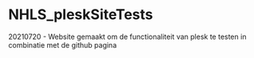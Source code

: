 # NHLS_pleskSiteTests

20210720 - Website gemaakt om de functionaliteit van plesk te testen in combinatie met de github pagina

